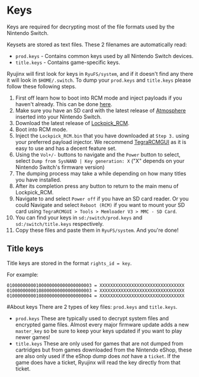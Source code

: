 # Keys

Keys are required for decrypting most of the file formats used by the Nintendo Switch.

 Keysets are stored as text files. These 2 filenames are automatically read:  
* `prod.keys` - Contains common keys used by all Nintendo Switch devices.
* `title.keys` - Contains game-specific keys.

Ryujinx will first look for keys in `RyuFS/system`, and if it doesn't find any there it will look in `$HOME/.switch`.
To dump your `prod.keys` and `title.keys` please follow these following steps.
1.	First off learn how to boot into RCM mode and inject payloads if you haven't already. This can be done [here](https://nh-server.github.io/switch-guide/).
2.	Make sure you have an SD card with the latest release of [Atmosphere](https://github.com/Atmosphere-NX/Atmosphere/releases) inserted into your Nintendo Switch.
3.	Download the latest release of [Lockpick_RCM](https://github.com/shchmue/Lockpick_RCM/releases).
4.	Boot into RCM mode.
5.	Inject the `Lockpick_RCM.bin` that you have downloaded at `Step 3.` using your preferred payload injector. We recommend [TegraRCMGUI](https://github.com/eliboa/TegraRcmGUI/releases) as it is easy to use and has a decent feature set.
6.	Using the `Vol+/-` buttons to navigate and the `Power` button to select, select `Dump from SysNAND | Key generation: X` ("X" depends on your Nintendo Switch's firmware version)
7.	The dumping process may take a while depending on how many titles you have installed.
8.	After its completion press any button to return to the main menu of Lockpick_RCM.
9.	Navigate to and select `Power off` if you have an SD card reader. Or you could Navigate and select `Reboot (RCM)` if you want to mount your SD card using `TegraRCMGUI > Tools > Memloader V3 > MMC - SD Card`.
10.	You can find your keys in `sd:/switch/prod.keys` and `sd:/switch/title.keys` respectively.
11. Copy these files and paste them in `RyuFS/system`.
And you're done!

## Title keys

Title keys are stored in the format `rights_id = key`.

For example:

```
01000000000100000000000000000003 = XXXXXXXXXXXXXXXXXXXXXXXXXXXXXXXX
01000000000108000000000000000003 = XXXXXXXXXXXXXXXXXXXXXXXXXXXXXXXX
01000000000108000000000000000004 = XXXXXXXXXXXXXXXXXXXXXXXXXXXXXXXX
```

#About keys
There are 2 types of key files:
`prod.keys` and `title.keys`.
* `prod.keys`
These are typically used to decrypt system files and encrypted game files. Almost every major firmware update adds a new `master_key` so be sure to keep your keys updated if you want to play newer games!
* `title.keys`
These are only used for games that are not dumped from cartridges but from games downloaded from the Nintendo eShop, these are also only used if the eShop dump does *not* have a `ticket`. If the game does have a ticket, Ryujinx will read the key directly from that ticket.